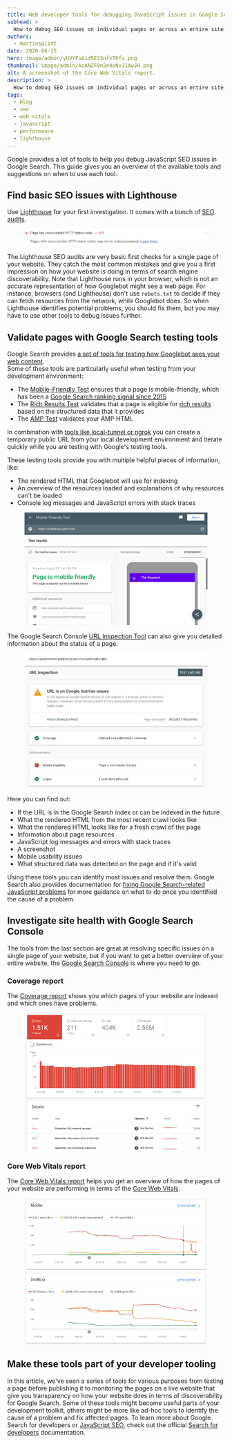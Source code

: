 ```yaml
---
title: Web developer tools for debugging JavaScript issues in Google Search
subhead: >
  How to debug SEO issues on individual pages or across an entire site.
authors:
  - martinsplitt
date: 2020-06-25
hero: image/admin/yUVYFuA1d5E33nfvT0fs.png
thumbnail: image/admin/AsANZF0n2e4eNv11AwJH.png
alt: A screenshot of the Core Web Vitals report.
description: >
  How to debug SEO issues on individual pages or across an entire site.
tags:
  - blog
  - seo
  - web-vitals
  - javascript
  - performance
  - lighthouse
---
```


Google provides a lot of tools to help you debug JavaScript SEO issues in Google Search. This guide
gives you an overview of the available tools and suggestions on when to use each tool.

## Find basic SEO issues with Lighthouse

Use [Lighthouse](https://developers.google.com/web/tools/lighthouse) for your first investigation.
It comes with a bunch of [SEO audits](/pass-lighthouse-seo-audit/).

<figure class="w-figure">
  <img class="w-screenshot" src="lighthouse.png" 
       alt="A screenshot of SEO audits in Lighthouse.">
</figure>

The Lighthouse SEO audits are very basic first checks for a single page of your website. They catch
the most common mistakes and give you a first impression on how your website is doing in terms of
search engine discoverability. Note that Lighthouse runs in your browser, which is not an accurate
representation of how Googlebot might see a web page. For instance, browsers (and Lighthouse) don't
use `robots.txt` to decide if they can fetch resources from the network, while Googlebot does. So when
Lighthouse identifies potential problems, you should fix them, but you may have to use other tools
to debug issues further.

## Validate pages with Google Search testing tools

Google Search provides
[a set of tools for testing how Googlebot sees your web content](https://developers.google.com/search/tools).  
Some of these tools are particularly useful when testing from your development environment:

+   The [Mobile-Friendly Test](https://search.google.com/test/mobile-friendly) ensures that a
    page is mobile-friendly, which has been a
    [Google Search ranking signal since 2015](https://webmasters.googleblog.com/2015/02/finding-more-mobile-friendly-search.html)
+   The [Rich Results Test](https://search.google.com/test/rich-results) validates that a page
    is eligible for [rich results](https://developers.google.com/search/docs/guides/search-gallery)
    based on the structured data that it provides
+   The [AMP Test](https://search.google.com/test/amp) validates your AMP HTML

In combination with
[tools like local-tunnel or ngrok](https://developers.google.com/search/docs/guides/debug#testing-firewalled-pages)
you can create a temporary public URL from your local development environment and iterate quickly
while you are testing with Google's testing tools.

These testing tools provide you with multiple helpful pieces of information, like:

+   The rendered HTML that Googlebot will use for indexing
+   An overview of the resources loaded and explanations of why resources can't be loaded
+   Console log messages and JavaScript errors with stack traces

<figure class="w-figure">
  <img class="w-screenshot" src="mobile-friendly-test.png" 
       alt="A screenshot of the Mobile-Friendly Test.">
</figure>

The Google Search Console [URL Inspection
Tool](https://support.google.com/webmasters/answer/9012289) can also give you detailed
information about the status of a page.

<figure class="w-figure">
  <img class="w-screenshot" src="url-inspection-tool.png" 
       alt="A screenshot of the URL Inspection Tool.">
</figure>

Here you can find out:

+   If the URL is in the Google Search index or can be indexed in the future
+   What the rendered HTML from the most recent crawl looks like
+   What the rendered HTML looks like for a fresh crawl of the page
+   Information about page resources
+   JavaScript log messages and errors with stack traces
+   A screenshot
+   Mobile usability issues
+   What structured data was detected on the page and if it's valid

Using these tools you can identify most issues and resolve them. Google Search also provides
documentation for
[fixing Google Search-related JavaScript problems](https://developers.google.com/search/docs/guides/fix-search-javascript)
for more guidance on what to do once you identified the cause of a problem.

## Investigate site health with Google Search Console

The tools from the last section are great at resolving specific issues on a single page of your
website, but if you want to get a better overview of your entire website, the [Google Search
Console](https://search.google.com/search-console/about) is where you need to go.

### Coverage report

The [Coverage report](https://support.google.com/webmasters/answer/7440203) shows you which
pages of your website are indexed and which ones have problems.

<figure class="w-figure">
  <img class="w-screenshot" src="coverage.png" 
       alt="A screenshot of the Coverage report.">
</figure>

### Core Web Vitals report

The [Core Web Vitals report](https://support.google.com/webmasters/answer/9205520) helps you
get an overview of how the pages of your website are performing in terms of the [Core Web
Vitals](/vitals/#core-web-vitals).

<figure class="w-figure">
  <img class="w-screenshot" src="core-web-vitals.png" 
       alt="A screenshot of the Core Web Vitals report.">
</figure>

## Make these tools part of your developer tooling

In this article, we've seen a series of tools for various purposes from testing a page before
publishing it to monitoring the pages on a live website that give you transparency on how your
website does in terms of discoverability for Google Search. Some of these tools might become useful
parts of your development toolkit, others might be more like ad-hoc tools to identify the cause of a
problem and fix affected pages. To learn more about Google Search for developers or [JavaScript
SEO](https://developers.google.com/search/docs/guides/javascript-seo-basics), check out the official
[Search for developers](https://developers.google.com/search) documentation.